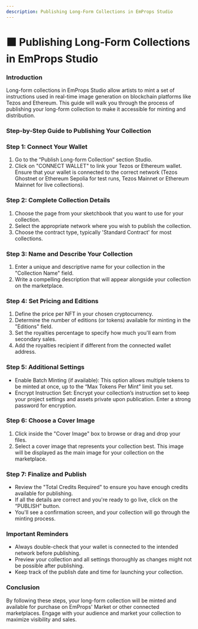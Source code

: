 ```yaml
---
description: Publishing Long-Form Collections in EmProps Studio
---
```


# ⬛ Publishing Long-Form Collections in EmProps Studio

### Introduction <a href="#h_96ccad8b10" id="h_96ccad8b10"></a>

Long-form collections in EmProps Studio allow artists to mint a set of instructions used in real-time image generation on blockchain platforms like Tezos and Ethereum. This guide will walk you through the process of publishing your long-form collection to make it accessible for minting and distribution.

### Step-by-Step Guide to Publishing Your Collection <a href="#h_f0289d03b1" id="h_f0289d03b1"></a>

### Step 1: Connect Your Wallet <a href="#h_96ccad8b10" id="h_96ccad8b10"></a>

1. Go to the “Publish Long-form Collection” section Studio.
2. Click on "CONNECT WALLET" to link your Tezos or Ethereum wallet. Ensure that your wallet is connected to the correct network (Tezos Ghostnet or Ethereum Sepolia for test runs, Tezos Mainnet or Ethereum Mainnet for live collections).

### Step 2: Complete Collection Details <a href="#h_c6cde14354" id="h_c6cde14354"></a>

1. Choose the page from your sketchbook that you want to use for your collection.
2. Select the appropriate network where you wish to publish the collection.
3. Choose the contract type, typically 'Standard Contract' for most collections.

### Step 3: Name and Describe Your Collection <a href="#h_f7f30eff7c" id="h_f7f30eff7c"></a>

1. Enter a unique and descriptive name for your collection in the "Collection Name" field.
2. Write a compelling description that will appear alongside your collection on the marketplace.

### Step 4: Set Pricing and Editions <a href="#h_1718ce2dd4" id="h_1718ce2dd4"></a>

1. Define the price per NFT in your chosen cryptocurrency.
2. Determine the number of editions (or tokens) available for minting in the "Editions" field.
3. Set the royalties percentage to specify how much you'll earn from secondary sales.
4. Add the royalties recipient if different from the connected wallet address.

### Step 5: Additional Settings <a href="#h_77553239cf" id="h_77553239cf"></a>

* Enable Batch Minting (if available): This option allows multiple tokens to be minted at once, up to the “Max Tokens Per Mint” limit you set.
* Encrypt Instruction Set: Encrypt your collection’s instruction set to keep your project settings and assets private upon publication. Enter a strong password for encryption.

### Step 6: Choose a Cover Image <a href="#h_458cfc6012" id="h_458cfc6012"></a>

1. Click inside the "Cover Image" box to browse or drag and drop your files.
2. Select a cover image that represents your collection best. This image will be displayed as the main image for your collection on the marketplace.

### Step 7: Finalize and Publish <a href="#h_60ec714928" id="h_60ec714928"></a>

* Review the "Total Credits Required" to ensure you have enough credits available for publishing.
* If all the details are correct and you're ready to go live, click on the “PUBLISH” button.
* You'll see a confirmation screen, and your collection will go through the minting process.

### Important Reminders <a href="#h_e2eb46e24e" id="h_e2eb46e24e"></a>

* Always double-check that your wallet is connected to the intended network before publishing.
* Preview your collection and all settings thoroughly as changes might not be possible after publishing.
* Keep track of the publish date and time for launching your collection.

### Conclusion <a href="#h_ee342d9b54" id="h_ee342d9b54"></a>

By following these steps, your long-form collection will be minted and available for purchase on EmProps' Market or other connected marketplaces. Engage with your audience and market your collection to maximize visibility and sales.
